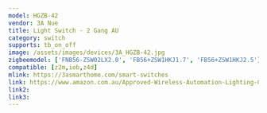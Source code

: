 ```yaml
---
model: HGZB-42
vendor: 3A Nue
title: Light Switch - 2 Gang AU
category: switch
supports: tb_on_off
image: /assets/images/devices/3A_HGZB-42.jpg
zigbeemodel: ['FNB56-ZSW02LX2.0', 'FB56+ZSW1HKJ1.7', 'FB56+ZSW1HKJ2.5']
compatible: [z2m,iob,z4d]
mlink: https://3asmarthome.com/smart-switches
link: https://www.amazon.com.au/Approved-Wireless-Automation-Lighting-Control/dp/B078LVQ8XC/
link2: 
link3: 
---
```




